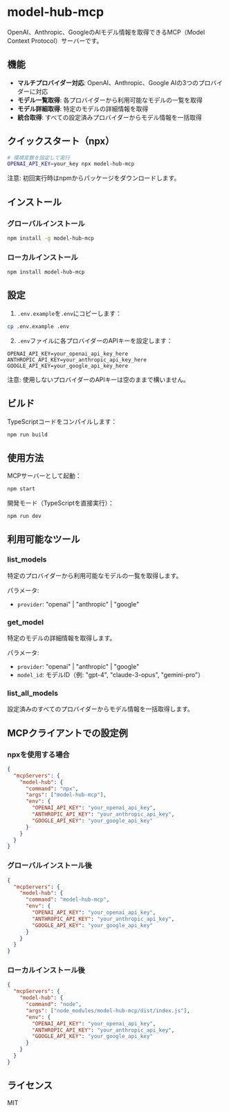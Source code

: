 # model-hub-mcp

OpenAI、Anthropic、GoogleのAIモデル情報を取得できるMCP（Model Context Protocol）サーバーです。

## 機能

- **マルチプロバイダー対応**: OpenAI、Anthropic、Google AIの3つのプロバイダーに対応
- **モデル一覧取得**: 各プロバイダーから利用可能なモデルの一覧を取得
- **モデル詳細取得**: 特定のモデルの詳細情報を取得
- **統合取得**: すべての設定済みプロバイダーからモデル情報を一括取得

## クイックスタート（npx）

```bash
# 環境変数を設定して実行
OPENAI_API_KEY=your_key npx model-hub-mcp
```

注意: 初回実行時はnpmからパッケージをダウンロードします。

## インストール

### グローバルインストール

```bash
npm install -g model-hub-mcp
```

### ローカルインストール

```bash
npm install model-hub-mcp
```

## 設定

1. `.env.example`を`.env`にコピーします：
```bash
cp .env.example .env
```

2. `.env`ファイルに各プロバイダーのAPIキーを設定します：
```
OPENAI_API_KEY=your_openai_api_key_here
ANTHROPIC_API_KEY=your_anthropic_api_key_here
GOOGLE_API_KEY=your_google_api_key_here
```

注意: 使用しないプロバイダーのAPIキーは空のままで構いません。

## ビルド

TypeScriptコードをコンパイルします：
```bash
npm run build
```

## 使用方法

MCPサーバーとして起動：
```bash
npm start
```

開発モード（TypeScriptを直接実行）：
```bash
npm run dev
```

## 利用可能なツール

### list_models
特定のプロバイダーから利用可能なモデルの一覧を取得します。

パラメータ:
- `provider`: "openai" | "anthropic" | "google"

### get_model
特定のモデルの詳細情報を取得します。

パラメータ:
- `provider`: "openai" | "anthropic" | "google"
- `model_id`: モデルID（例: "gpt-4", "claude-3-opus", "gemini-pro"）

### list_all_models
設定済みのすべてのプロバイダーからモデル情報を一括取得します。

## MCPクライアントでの設定例

### npxを使用する場合

```json
{
  "mcpServers": {
    "model-hub": {
      "command": "npx",
      "args": ["model-hub-mcp"],
      "env": {
        "OPENAI_API_KEY": "your_openai_api_key",
        "ANTHROPIC_API_KEY": "your_anthropic_api_key",
        "GOOGLE_API_KEY": "your_google_api_key"
      }
    }
  }
}
```

### グローバルインストール後

```json
{
  "mcpServers": {
    "model-hub": {
      "command": "model-hub-mcp",
      "env": {
        "OPENAI_API_KEY": "your_openai_api_key",
        "ANTHROPIC_API_KEY": "your_anthropic_api_key",
        "GOOGLE_API_KEY": "your_google_api_key"
      }
    }
  }
}
```

### ローカルインストール後

```json
{
  "mcpServers": {
    "model-hub": {
      "command": "node",
      "args": ["node_modules/model-hub-mcp/dist/index.js"],
      "env": {
        "OPENAI_API_KEY": "your_openai_api_key",
        "ANTHROPIC_API_KEY": "your_anthropic_api_key",
        "GOOGLE_API_KEY": "your_google_api_key"
      }
    }
  }
}
```

## ライセンス

MIT